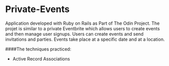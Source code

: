 # Private-Events
Application developed with Ruby on Rails as Part of The Odin Project.
The projet is similar to a private Eventbrite which allows users to create events and then manage user signups. Users can create events and send invitations and parties. Events take place at a specific date and at a location.

####The techniques practiced:

* Active Record Associations
